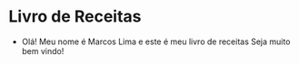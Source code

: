 # Livro de Receitas
 - Olá! Meu nome é Marcos Lima e este é meu livro de receitas Seja muito bem vindo!